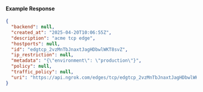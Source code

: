 <!-- Code generated for API Clients. DO NOT EDIT. -->
#### Example Response
```json
{
  "backend": null,
  "created_at": "2025-04-20T10:06:55Z",
  "description": "acme tcp edge",
  "hostports": null,
  "id": "edgtcp_2vzMnTbJnaxtJagHDbwlWKT8svZ",
  "ip_restriction": null,
  "metadata": "{\"environment\": \"production\"}",
  "policy": null,
  "traffic_policy": null,
  "uri": "https://api.ngrok.com/edges/tcp/edgtcp_2vzMnTbJnaxtJagHDbwlWKT8svZ"
}
